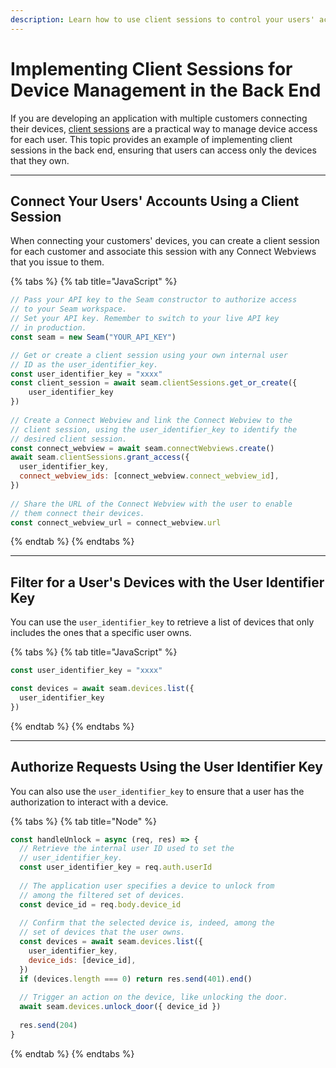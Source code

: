 ```yaml
---
description: Learn how to use client sessions to control your users' access to devices.
---
```


# Implementing Client Sessions for Device Management in the Back End

If you are developing an application with multiple customers connecting their devices, [client sessions](./) are a practical way to manage device access for each user. This topic provides an example of implementing client sessions in the back end, ensuring that users can access only the devices that they own.

***

## Connect Your Users' Accounts Using a Client Session

When connecting your customers' devices, you can create a client session for each customer and associate this session with any Connect Webviews that you issue to them.

{% tabs %}
{% tab title="JavaScript" %}
```javascript
// Pass your API key to the Seam constructor to authorize access 
// to your Seam workspace.
// Set your API key. Remember to switch to your live API key 
// in production.
const seam = new Seam("YOUR_API_KEY")

// Get or create a client session using your own internal user 
// ID as the user_identifier_key.
const user_identifier_key = "xxxx"
const client_session = await seam.clientSessions.get_or_create({
    user_identifier_key
})
  
// Create a Connect Webview and link the Connect Webview to the 
// client session, using the user_identifier_key to identify the 
// desired client session.
const connect_webview = await seam.connectWebviews.create()
await seam.clientSessions.grant_access({
  user_identifier_key,
  connect_webview_ids: [connect_webview.connect_webview_id],
})
  
// Share the URL of the Connect Webview with the user to enable 
// them connect their devices.
const connect_webview_url = connect_webview.url
```
{% endtab %}
{% endtabs %}

***

## Filter for a User's Devices with the User Identifier Key

You can use the `user_identifier_key` to retrieve a list of devices that only includes the ones that a specific user owns.

{% tabs %}
{% tab title="JavaScript" %}
```javascript
const user_identifier_key = "xxxx"

const devices = await seam.devices.list({
  user_identifier_key
})
```
{% endtab %}
{% endtabs %}

***

## Authorize Requests Using the User Identifier Key

You can also use the `user_identifier_key` to ensure that a user has the authorization to interact with a device.

{% tabs %}
{% tab title="Node" %}
```javascript
const handleUnlock = async (req, res) => {
  // Retrieve the internal user ID used to set the 
  // user_identifier_key.
  const user_identifier_key = req.auth.userId
  
  // The application user specifies a device to unlock from 
  // among the filtered set of devices.
  const device_id = req.body.device_id
  
  // Confirm that the selected device is, indeed, among the 
  // set of devices that the user owns.
  const devices = await seam.devices.list({
    user_identifier_key,
    device_ids: [device_id],
  }) 
  if (devices.length === 0) return res.send(401).end()
  
  // Trigger an action on the device, like unlocking the door.
  await seam.devices.unlock_door({ device_id })
  
  res.send(204)
}
```
{% endtab %}
{% endtabs %}
